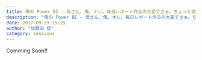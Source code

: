 ```yaml
---
title: 俺の Power BI - 母さん、俺、オレ。毎日レポート作るの大変でさぁ。ちょっと助けてくんない？
description: "俺の Power BI - 母さん、俺、オレ。毎日レポート作るの大変でさぁ。ちょっと助けてくんない？"
date: 2017-09-29 15:25
author: "加賀田 猛"
category: sessions
---
```

Comming Soon!!
